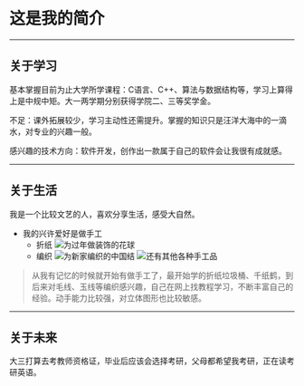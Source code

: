 # 这是我的简介
---
## 关于学习
基本掌握目前为止大学所学课程：C语言、C++、算法与数据结构等，学习上算得上是中规中矩。大一两学期分别获得学院二、三等奖学金。

不足：课外拓展较少，学习主动性还需提升。掌握的知识只是汪洋大海中的一滴水，对专业的兴趣一般。

感兴趣的技术方向：软件开发，创作出一款属于自己的软件会让我很有成就感。

----
## 关于生活
我是一个比较文艺的人，喜欢分享生活，感受大自然。

- 我的兴许爱好是做手工
  - 折纸
![为过年做装饰的花球](https://github.com/shoppingaaa/shoppingaaa/assets/143972767/6d1a5c36-3d11-4c56-928c-bc63844c9f86)
  - 编织
![为新家编织的中国结](https://github.com/shoppingaaa/shoppingaaa/assets/143972767/f520c582-c81f-49d3-8b0c-89361cc2da21)
![还有其他各种手工品](https://github.com/shoppingaaa/shoppingaaa/assets/143972767/abad9265-c369-4b47-8920-635e940ba2e6)
> 从我有记忆的时候就开始有做手工了，最开始学的折纸垃圾桶、千纸鹤，到后来对毛线、玉线等编织感兴趣，自己在网上找教程学习，不断丰富自己的经验。动手能力比较强，对立体图形也比较敏感。




---
## 关于未来
大三打算去考教师资格证，毕业后应该会选择考研，父母都希望我考研，正在读考研英语。
